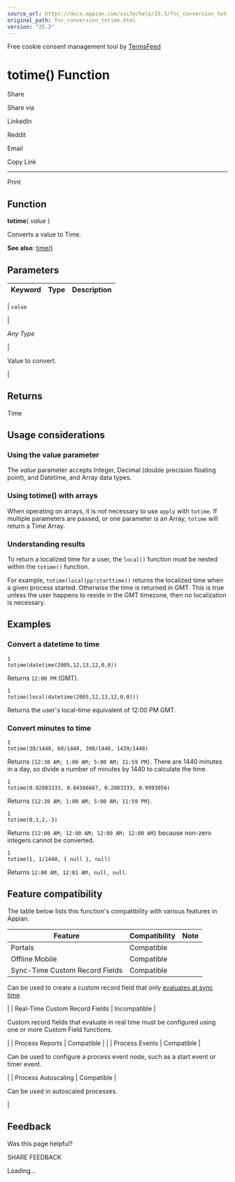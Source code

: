 ```yaml
---
source_url: https://docs.appian.com/suite/help/25.3/fnc_conversion_totime.html
original_path: fnc_conversion_totime.html
version: "25.3"
---
```


Free cookie consent management tool by [TermsFeed](https://www.termsfeed.com/)

# totime() Function

Share

Share via

LinkedIn

Reddit

Email

Copy Link

* * *

Print

## Function

**totime**( _value_ )

Converts a value to Time.

**See also**: [time()](fnc_date_and_time_time.html)

## Parameters

| Keyword | Type | Description |
| --- | --- | --- |
|
`value`

 |

_Any Type_

 |

Value to convert.

 |

## Returns

Time

## Usage considerations

### Using the value parameter

The _value_ parameter accepts Integer, Decimal (double precision floating point), and Datetime, and Array data types.

### Using totime() with arrays

When operating on arrays, it is not necessary to use `apply` with `totime`. If multiple parameters are passed, or one parameter is an Array, `totime` will return a Time Array.

### Understanding results

To return a localized time for a user, the `local()` function must be nested within the `totime()` function.

For example, `totime(local(pp!starttime))` returns the localized time when a given process started. Otherwise the time is returned in GMT. This is true unless the user happens to reside in the GMT timezone, then no localization is necessary.

## Examples

### Convert a datetime to time

```
1
totime(datetime(2005,12,13,12,0,0))
```

Returns `12:00 PM` (GMT).

```
1
totime(local(datetime(2005,12,13,12,0,0)))
```

Returns the user's local-time equivalent of 12:00 PM GMT.

### Convert minutes to time

```
1
totime(30/1440, 60/1440, 300/1440, 1439/1440)
```

Returns `{12:30 AM; 1:00 AM; 5:00 AM; 11:59 PM}`. There are 1440 minutes in a day, so divide a number of minutes by 1440 to calculate the time.

```
1
totime(0.02083333, 0.04166667, 0.2083333, 0.9993056)
```

Returns `{12:30 AM; 1:00 AM; 5:00 AM; 11:59 PM}`.

```
1
totime(0,1,2,-3)
```

Returns `{12:00 AM; 12:00 AM; 12:00 AM; 12:00 AM}` because non-zero integers cannot be converted.

```
1
totime(1, 1/1440, { null }, null)
```

Returns `12:00 AM, 12:01 AM, null, null`.

## Feature compatibility

The table below lists this function's compatibility with various features in Appian.

| Feature | Compatibility | Note |
| --- | --- | --- |
| Portals | Compatible |  |
| Offline Mobile | Compatible |  |
| Sync-Time Custom Record Fields | Compatible |
Can be used to create a custom record field that only [evaluates at sync time](custom-record-fields.html#prodlink-sync-time-evaluations).

 |
| Real-Time Custom Record Fields | Incompatible |

Custom record fields that evaluate in real time must be configured using one or more Custom Field functions.

 |
| Process Reports | Compatible |  |
| Process Events | Compatible |

Can be used to configure a process event node, such as a start event or timer event.

 |
| Process Autoscaling | Compatible |

Can be used in autoscaled processes.

 |

## Feedback

Was this page helpful?

SHARE FEEDBACK

Loading...